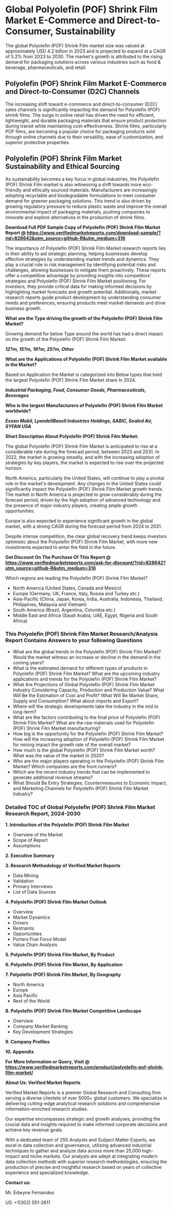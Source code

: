 <h1>Global Polyolefin (POF) Shrink Film Market E-Commerce and Direct-to-Consumer, Sustainability</h1><p class=""><p>The global Polyolefin (POF) Shrink Film market size was valued at approximately USD 4.2 billion in 2023 and is projected to expand at a CAGR of 5.2% from 2023 to 2030. The market's growth is attributed to the rising demand for packaging solutions across various industries such as food & beverage, pharmaceuticals, and retail.</p><h2>Polyolefin (POF) Shrink Film Market E-Commerce and Direct-to-Consumer (D2C) Channels</h2><p>The increasing shift toward e-commerce and direct-to-consumer (D2C) sales channels is significantly impacting the demand for Polyolefin (POF) shrink films. The surge in online retail has driven the need for efficient, lightweight, and durable packaging materials that ensure product protection during transit while maintaining cost-effectiveness. Shrink films, particularly POF films, are becoming a popular choice for packaging products sold through online channels due to their versatility, ease of customization, and superior protective properties.</p><h2>Polyolefin (POF) Shrink Film Market Sustainability and Ethical Sourcing</h2><p>As sustainability becomes a key focus in global industries, the Polyolefin (POF) Shrink Film market is also witnessing a shift towards more eco-friendly and ethically sourced materials. Manufacturers are increasingly adopting recyclable and biodegradable formulations to meet consumer demand for greener packaging solutions. This trend is also driven by growing regulatory pressure to reduce plastic waste and improve the overall environmental impact of packaging materials, pushing companies to innovate and explore alternatives in the production of shrink films.</p></p><p class=""><strong>Download Full PDF Sample Copy of Polyolefin (POF) Shrink Film Market Report @ <a href="https://www.verifiedmarketreports.com/download-sample/?rid=828642&utm_source=github-R&utm_medium=316" target="_blank">https://www.verifiedmarketreports.com/download-sample/?rid=828642&utm_source=github-R&utm_medium=316</a></strong></p><p>The importance of&nbsp;Polyolefin (POF) Shrink Film Market research reports lies in their ability to aid strategic planning, helping businesses develop effective strategies by understanding market trends and dynamics. They play a crucial role in risk management by identifying potential risks and challenges, allowing businesses to mitigate them proactively. These reports offer a competitive advantage by providing insights into competitors' strategies and Polyolefin (POF) Shrink Film Market positioning. For investors, they provide critical data for making informed decisions by highlighting market forecasts and growth potential. Additionally, market research reports guide product development by understanding consumer needs and preferences, ensuring products meet market demands and drive business growth.</p><p><strong>What are the&nbsp;Type driving the growth of the Polyolefin (POF) Shrink Film Market?</strong></p><p id="" class="">Growing demand for below Type around the world has had a direct impact on the growth of the Polyolefin (POF) Shrink Film Market:</p><p class=""><em><strong>12?m, 15?m, 19?m, 25?m, Other</strong></em></p><p class=""><strong>What are the&nbsp;Applications&nbsp;of Polyolefin (POF) Shrink Film Market available in the Market?</strong></p><p id="" class="">Based on Application the Market is categorized into Below types that held the largest Polyolefin (POF) Shrink Film Market share In 2024.</p><p class=""><em><strong>Industrial Packaging, Food, Consumer Goods, Pharmaceuticals, Beverages</strong></em></p><p class=""><strong>Who is the largest Manufacturers of Polyolefin (POF) Shrink Film Market worldwide?</strong></p><p><em><strong>Exxon Mobil, LyondellBasell Industries Holdings, SABIC, Sealed Air, SYFAN USA</strong></em></p><p id="" class=""><strong>Short Description About Polyolefin (POF) Shrink Film Market:</strong></p><p>The global Polyolefin (POF) Shrink Film Market is anticipated to rise at a considerable rate during the forecast period, between 2023 and 2031. In 2022, the market is growing steadily, and with the increasing adoption of strategies by key players, the market is expected to rise over the projected horizon.</p><p>North America, particularly the United States, will continue to play a pivotal role in the market's development. Any changes in the United States could significantly impact the Polyolefin (POF) Shrink Film Market growth trends. The market in North America is projected to grow considerably during the forecast period, driven by the high adoption of advanced technology and the presence of major industry players, creating ample growth opportunities.</p><p>Europe is also expected to experience significant growth in the global market, with a strong CAGR during the forecast period from 2024 to 2031.</p><p>Despite intense competition, the clear global recovery trend keeps investors optimistic about the Polyolefin (POF) Shrink Film Market, with more new investments expected to enter the field in the future.</p><p id="" class=""><strong>Get Discount On The Purchase Of This Report @ <a href="https://www.verifiedmarketreports.com/ask-for-discount/?rid=828642?utm_source=github-R&utm_medium=316" target="_blank">https://www.verifiedmarketreports.com/ask-for-discount/?rid=828642?utm_source=github-R&utm_medium=316</a></strong></p><p class="">Which regions are leading the Polyolefin (POF) Shrink Film Market?</p><ul><li>North America (United States, Canada and Mexico)</li><li>Europe (Germany, UK, France, Italy, Russia and Turkey etc.)</li><li>Asia-Pacific (China, Japan, Korea, India, Australia, Indonesia, Thailand, Philippines, Malaysia and Vietnam)</li><li>South America (Brazil, Argentina, Columbia etc.)</li><li>Middle East and Africa (Saudi Arabia, UAE, Egypt, Nigeria and South Africa)</li></ul><h3 id="" class="">This Polyolefin (POF) Shrink Film Market Research/Analysis Report Contains Answers to your following Questions</h3><ul><li>What are the global trends in the Polyolefin (POF) Shrink Film Market? Would the market witness an increase or decline in the demand in the coming years?</li><li>What is the estimated demand for different types of products in Polyolefin (POF) Shrink Film Market? What are the upcoming industry applications and trends for the Polyolefin (POF) Shrink Film Market?</li><li>What Are Projections of Global Polyolefin (POF) Shrink Film Market Industry Considering Capacity, Production and Production Value? What Will Be the Estimation of Cost and Profit? What Will Be Market Share, Supply and Consumption? What about imports and Export?</li><li>Where will the strategic developments take the industry in the mid to long-term?</li><li>What are the factors contributing to the final price of Polyolefin (POF) Shrink Film Market? What are the raw materials used for Polyolefin (POF) Shrink Film Market manufacturing?</li><li>How big is the opportunity for the Polyolefin (POF) Shrink Film Market? How will the increasing adoption of Polyolefin (POF) Shrink Film Market for mining impact the growth rate of the overall market?</li><li>How much is the global Polyolefin (POF) Shrink Film Market worth? What was the value of the market In 2020?</li><li>Who are the major players operating in the Polyolefin (POF) Shrink Film Market? Which companies are the front runners?</li><li>Which are the recent industry trends that can be implemented to generate additional revenue streams?</li><li>What Should Be Entry Strategies, Countermeasures to Economic Impact, and Marketing Channels for Polyolefin (POF) Shrink Film Market Industry?</li></ul><h3 id="" class="">Detailed TOC of Global Polyolefin (POF) Shrink Film Market Research Report, 2024-2030</h3><p id="" class=""><strong>1. Introduction of the Polyolefin (POF) Shrink Film Market</strong></p><ul><li>Overview of the Market</li><li>Scope of Report</li><li>Assumptions</li></ul><p id="" class=""><strong>2. Executive Summary</strong></p><p id="" class=""><strong>3. Research Methodology of Verified Market Reports</strong></p><ul><li>Data Mining</li><li>Validation</li><li>Primary Interviews</li><li>List of Data Sources</li></ul><p id="" class=""><strong>4. Polyolefin (POF) Shrink Film Market Outlook</strong></p><ul><li>Overview</li><li>Market Dynamics</li><li>Drivers</li><li>Restraints</li><li>Opportunities</li><li>Porters Five Force Model</li><li>Value Chain Analysis</li></ul><p id="" class=""><strong>5. Polyolefin (POF) Shrink Film Market, By Product</strong></p><p id="" class=""><strong>6. Polyolefin (POF) Shrink Film Market, By Application</strong></p><p id="" class=""><strong>7. Polyolefin (POF) Shrink Film Market, By Geography</strong></p><ul><li>North America</li><li>Europe</li><li>Asia Pacific</li><li>Rest of the World</li></ul><p id="" class=""><strong>8. Polyolefin (POF) Shrink Film Market Competitive Landscape</strong></p><ul><li>Overview</li><li>Company Market Ranking</li><li>Key Development Strategies</li></ul><p id="" class=""><strong>9. Company Profiles</strong></p><p id="" class=""><strong>10. Appendix</strong></p><p id="" class=""><strong>For More Information or Query, Visit @ <a href="https://www.verifiedmarketreports.com/product/polyolefin-pof-shrink-film-market/" target="_blank">https://www.verifiedmarketreports.com/product/polyolefin-pof-shrink-film-market/</a></strong></p><p id="" class=""><strong>About Us: Verified Market Reports</strong></p><p id="" class="">Verified Market Reports is a premier Global Research and Consulting firm serving a diverse clientele of over 5000+ global customers. We specialize in delivering cutting-edge analytical research solutions and comprehensive information-enriched research studies.</p><p id="" class="">Our expertise encompasses strategic and growth analyses, providing the crucial data and insights required to make informed corporate decisions and achieve key revenue goals.</p><p id="" class="">With a dedicated team of 250 Analysts and Subject Matter Experts, we excel in data collection and governance, utilizing advanced industrial techniques to gather and analyze data across more than 25,000 high-impact and niche markets. Our analysts are adept at integrating modern data collection methods with superior research methodologies, ensuring the production of precise and insightful research based on years of collective experience and specialized knowledge.</p><p id="" class=""><strong>Contact us:</strong></p><p id="" class="">Mr. Edwyne Fernandes</p><p id="" class="">US: +1(302) 551-2611</p>